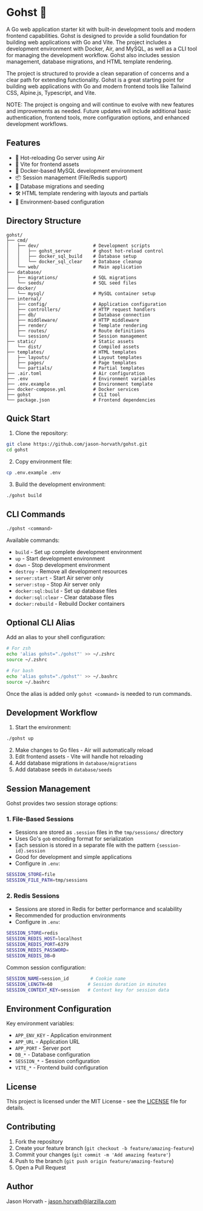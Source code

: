 # Gohst 👻

A Go web application starter kit with built-in development tools and modern frontend capabilities. Gohst is designed to provide a solid foundation for building web applications with Go and Vite. The project includes a development environment with Docker, Air, and MySQL, as well as a CLI tool for managing the development workflow. Gohst also includes session management, database migrations, and HTML template rendering.

The project is structured to provide a clean separation of concerns and a clear path for extending functionality. Gohst is a great starting point for building web applications with Go and modern frontend tools like Tailwind CSS, Alpine.js, Typescript, and Vite.

NOTE: The project is ongoing and will continue to evolve with new features and improvements as needed. Future updates will include additional basic authentication, frontend tools, more configuration options, and enhanced development workflows.

## Features

- 🚀 Hot-reloading Go server using Air
- 🎨 Vite for frontend assets
- 🐳 Docker-based MySQL development environment
- 📦 Session management (File/Redis support)
- 🔄 Database migrations and seeding
- 🛠️ HTML template rendering with layouts and partials
- 🔧 Environment-based configuration

## Directory Structure

```
gohst/
├── cmd/
│   ├── dev/                    # Development scripts
│   │   ├── gohst_server        # ghost hot-reload control
│   │   ├── docker_sql_build    # Database setup
│   │   └── docker_sql_clear    # Database cleanup
│   └── web/                    # Main application
├── database/
│   ├── migrations/             # SQL migrations
│   └── seeds/                  # SQL seed files
├── docker/
│   └── mysql/                  # MySQL container setup
├── internal/
│   ├── config/                 # Application configuration
│   ├── controllers/            # HTTP request handlers
│   ├── db/                     # Database connection
│   ├── middleware/             # HTTP middleware
│   ├── render/                 # Template rendering
│   ├── routes/                 # Route definitions
│   └── session/                # Session management
├── static/                     # Static assets
│   └── dist/                   # Compiled assets
├── templates/                  # HTML templates
│   ├── layouts/                # Layout templates
│   ├── pages/                  # Page templates
│   └── partials/               # Partial templates
├── .air.toml                   # Air configuration
├── .env                        # Environment variables
├── .env.example                # Environment template
├── docker-compose.yml          # Docker services
├── gohst                       # CLI tool
└── package.json                # Frontend dependencies
```

## Quick Start

1. Clone the repository:

```bash
git clone https://github.com/jason-horvath/gohst.git
cd gohst
```

2. Copy environment file:

```bash
cp .env.example .env
```

3. Build the development environment:

```bash
./gohst build
```

## CLI Commands

```bash
./gohst <command>
```

Available commands:

- `build` - Set up complete development environment
- `up` - Start development environment
- `down` - Stop development environment
- `destroy` - Remove all development resources
- `server:start` - Start Air server only
- `server:stop` - Stop Air server only
- `docker:sql:build` - Set up database files
- `docker:sql:clear` - Clear database files
- `docker:rebuild` - Rebuild Docker containers

## Optional CLI Alias

Add an alias to your shell configuration:

```bash
# For zsh
echo 'alias gohst="./gohst"' >> ~/.zshrc
source ~/.zshrc

# For bash
echo 'alias gohst="./gohst"' >> ~/.bashrc
source ~/.bashrc
```

Once the alias is added only `gohst <command>` is needed to run commands.

## Development Workflow

1. Start the environment:

```bash
./gohst up
```

2. Make changes to Go files - Air will automatically reload
3. Edit frontend assets - Vite will handle hot reloading
4. Add database migrations in `database/migrations`
5. Add database seeds in `database/seeds`

## Session Management

Gohst provides two session storage options:

### 1. File-Based Sessions

- Sessions are stored as `.session` files in the `tmp/sessions/` directory
- Uses Go's `gob` encoding format for serialization
- Each session is stored in a separate file with the pattern `{session-id}.session`
- Good for development and simple applications
- Configure in `.env`:

```bash
SESSION_STORE=file
SESSION_FILE_PATH=tmp/sessions
```

### 2. Redis Sessions

- Sessions are stored in Redis for better performance and scalability
- Recommended for production environments
- Configure in `.env`:

```bash
SESSION_STORE=redis
SESSION_REDIS_HOST=localhost
SESSION_REDIS_PORT=6379
SESSION_REDIS_PASSWORD=
SESSION_REDIS_DB=0
```

Common session configuration:

```bash
SESSION_NAME=session_id        # Cookie name
SESSION_LENGTH=60             # Session duration in minutes
SESSION_CONTEXT_KEY=session   # Context key for session data
```

## Environment Configuration

Key environment variables:

- `APP_ENV_KEY` - Application environment
- `APP_URL` - Application URL
- `APP_PORT` - Server port
- `DB_*` - Database configuration
- `SESSION_*` - Session configuration
- `VITE_*` - Frontend build configuration

## License

This project is licensed under the MIT License - see the [LICENSE](LICENSE) file for details.

## Contributing

1. Fork the repository
2. Create your feature branch (`git checkout -b feature/amazing-feature`)
3. Commit your changes (`git commit -m 'Add amazing feature'`)
4. Push to the branch (`git push origin feature/amazing-feature`)
5. Open a Pull Request

## Author

Jason Horvath - [jason.horvath@larzilla.com](mailto:jason.horvath@larzilla.com)
